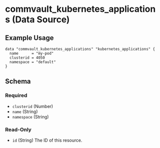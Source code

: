 # commvault_kubernetes_applications (Data Source)


## Example Usage


```hcl
data "commvault_kubernetes_applications" "kubernetes_applications" {
  name      = "my-pod"
  clusterid = 4050
  namespace = "default"
}
```



<!-- schema generated by tfplugindocs -->
## Schema

### Required

- `clusterid` (Number)
- `name` (String)
- `namespace` (String)

### Read-Only

- `id` (String) The ID of this resource.


